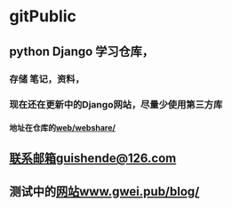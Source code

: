 # gitPublic
## python Django 学习仓库，
### 存储  笔记，资料，
### 现在还在更新中的Django网站，尽量少使用第三方库
#### 地址在仓库的[web/webshare/](web/webshare/)

## 联系邮箱guishende@126.com
## 测试中的[网站](www.gwei.pub/blog/)www.gwei.pub/blog/
